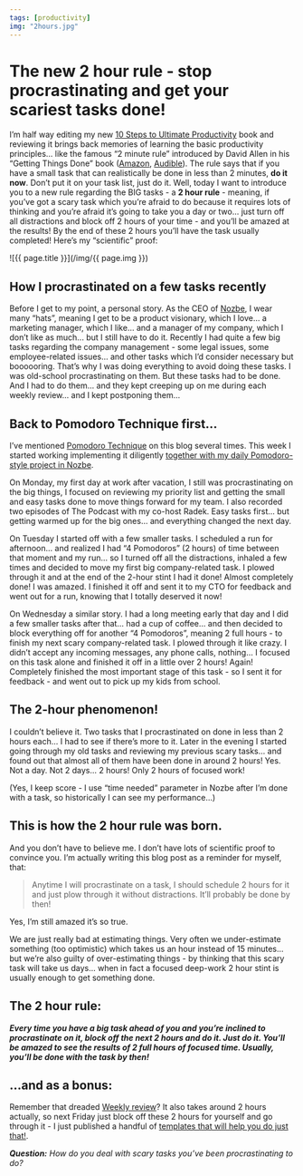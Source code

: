 ```yaml
---
tags: [productivity]
img: "2hours.jpg"
---
```


# The new 2 hour rule - stop procrastinating and get your scariest tasks done!

I’m half way editing my new [10 Steps to Ultimate Productivity](https://productivitycourse.com) book and reviewing it brings back memories of learning the basic productivity principles... like the famous “2 minute rule” introduced by David Allen in his “Getting Things Done” book ([Amazon](https://www.amazon.com/dp/0143126563?tag=sliwinski-20), [Audible](https://www.audible.com/pd/B01B6WSMHI?tag=sliwinski-20)). The rule says that if you have a small task that can realistically be done in less than 2 minutes, **do it now**. Don’t put it on your task list, just do it. Well, today I want to introduce you to a new rule regarding the BIG tasks - a **2 hour rule** - meaning, if you’ve got a scary task which you’re afraid to do because it requires lots of thinking and you’re afraid it’s going to take you a day or two... just turn off all distractions and block off 2 hours of your time - and you’ll be amazed at the results! By the end of these 2 hours you’ll have the task usually completed! Here’s my “scientific” proof:

<!--More-->

![{{ page.title }}](/img/{{ page.img }})

## How I procrastinated on a few tasks recently

Before I get to my point, a personal story. As the CEO of [Nozbe][n], I wear many “hats”, meaning I get to be a product visionary, which I love... a marketing manager, which I like... and a manager of my company, which I don’t like as much... but I still have to do it. Recently I had quite a few big tasks regarding the company management - some legal issues, some employee-related issues... and other tasks which I’d consider necessary but boooooring. That’s why I was doing everything to avoid doing these tasks. I was old-school procrastinating on them. But these tasks had to be done. And I had to do them... and they kept creeping up on me during each weekly review... and I kept postponing them...

## Back to Pomodoro Technique first...

I’ve mentioned [Pomodoro Technique](/pomodoro-technique-and-other-simple-ways-to-g/) on this blog several times. This week I started working implementing it diligently [together with my daily Pomodoro-style project in Nozbe](/unschedule).

On Monday, my first day at work after vacation, I still was procrastinating on the big things, I focused on reviewing my priority list and getting the small and easy tasks done to move things forward for my team. I also recorded two episodes of The Podcast with my co-host Radek. Easy tasks first... but getting warmed up for the big ones... and everything changed the next day.

On Tuesday I started off with a few smaller tasks. I scheduled a run for afternoon... and realized I had “4 Pomodoros” (2 hours) of time between that moment and my run... so I turned off all the distractions, inhaled a few times and decided to move my first big company-related task. I plowed through it and at the end of the 2-hour stint I had it done! Almost completely done! I was amazed. I finished it off and sent it to my CTO for feedback and went out for a run, knowing that I totally deserved it now!

On Wednesday a similar story. I had a long meeting early that day and I did a few smaller tasks after that... had a cup of coffee... and then decided to block everything off for another “4 Pomodoros”, meaning 2 full hours - to finish my next scary company-related task. I plowed through it like crazy. I didn’t accept any incoming messages, any phone calls, nothing... I focused on this task alone and finished it off in a little over 2 hours! Again! Completely finished the most important stage of this task - so I sent it for feedback - and went out to pick up my kids from school.

## The 2-hour phenomenon!

I couldn’t believe it. Two tasks that I procrastinated on done in less than 2 hours each... I had to see if there’s more to it. Later in the evening I started going through my old tasks and reviewing my previous scary tasks... and found out that almost all of them have been done in around 2 hours! Yes. Not a day. Not 2 days... 2 hours! Only 2 hours of focused work!

(Yes, I keep score - I use “time needed” parameter in Nozbe after I’m done with a task, so historically I can see my performance...)

## This is how the 2 hour rule was born.

And you don’t have to believe me. I don’t have lots of scientific proof to convince you. I’m actually writing this blog post as a reminder for myself, that:

> Anytime I will procrastinate on a task, I should schedule 2 hours for it and just plow through it without distractions. It’ll probably be done by then!

Yes, I’m still amazed it’s so true.

We are just really bad at estimating things. Very often we under-estimate something (too optimistic) which takes us an hour instead of 15 minutes... but we’re also guilty of over-estimating things - by thinking that this scary task will take us days... when in fact a focused deep-work 2 hour stint is usually enough to get something done.

## The 2 hour rule:

***Every time you have a big task ahead of you and you’re inclined to procrastinate on it, block off the next 2 hours and do it. Just do it. You’ll be amazed to see the results of 2 full hours of focused time. Usually, you’ll be done with the task by then!***

## ...and as a bonus:

Remember that dreaded [Weekly review](/weekly-review)? It also takes around 2 hours actually, so next Friday just block off these 2 hours for yourself and go through it - I just published a handful of [templates that will help you do just that!](/review).

***Question:*** *How do you deal with scary tasks you’ve been procrastinating to do?*

[d]: http://db.tt/kD7Liux
[t]: https://twitter.com/MSliwinski
[p]: /podcast
[n]: https://michael.gratis/nozbe
[r]: https://michael.gratis/radex
[i]: https://michael.gratis/thepodcast
[o]: https://michael.gratis/ipadonly

